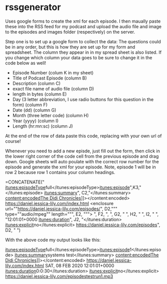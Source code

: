 # rssgenerator
Uses google forms to create the xml for each episode. 
I then maually paste these into the RSS feed for my podcast and upload the audio file and image to the episodes and images folder (respectively) on the server.

Step one is to set up a google form to collect the data:
  The questions could be in any order, but this is how they are set up for my form and spreadsheet.  The column they appear in in my spread sheet is also listed.  If you change which column your data goes to be sure to change it in the code below as well!

<ul>
  <li>Episode Number (colum K in my sheet)
  <li>Title of Podcast Episode (column B)
  <li>Description (column C)
  <li>exact file name of audio file (column D)
  <li>length in bytes (column E)
  <li>Day (3 letter abbreviation, I use radio buttons for this question in the form) (column F)
  <li>Date (dd) (column G)
  <li>Month (three letter code) (column H)
  <li>Year (yyyy) (column I)
  <li>Length (hr:mn:sc) (column J)
  </ul>
  At the end of the row of data paste this code, replacing with your own url of course!
  
  Whenever you need to add a new episde, just fill out the form, then click in the lower right corner of the code cell from the previous episode and drag down.  Google sheets will auto poulate with the correct row number for the episode and generate the xml for your episode.  Note, episode 1 will be in row 2 because row 1 contains your column headings.
  


=CONCATENATE("<item> <itunes:episodeType>full</itunes:episodeType><itunes:episode>",K3,"</itunes:episode><title>", B2,"</title> <itunes:summary>", C2,"</itunes:summary> <description><content:encoded><![CDATA[", C2, "<br><a href=""https://daniel.jessica-lily.com/index.html"">The Didi Chronicles</a>]]></content:encoded></description> <link>https://daniel.jessica-lily.com/index.html</link> <enclosure url=""https://daniel.jessica-lily.com/episodes/", D2,""" type=""audio/mpeg"" length=""", E2, """></enclosure> <pubDate>", F2, ", ", G2, " ", H2, " ", I2, " ", "12:01:01+0000</pubDate> <itunes:duration>", J2, "</itunes:duration> <itunes:explicit>no</itunes:explicit> <guid>https://daniel.jessica-lily.com/episodes", D2, "</guid> </item>")
  
With the above code my output looks like this: 

<item> <itunes:episodeType>full</itunes:episodeType><itunes:episode>1</itunes:episode><title>testrun1</title> <itunes:summary>systems test</itunes:summary> <description><content:encoded><![CDATA[systems test<br><a href="https://daniel.jessica-lily.com/index.html">The Didi Chronicles</a>]]></content:encoded></description> <link>https://daniel.jessica-lily.com/index.html</link> <enclosure url="https://daniel.jessica-lily.com/episodes/testrun1.mp3" type="audio/mpeg" length="1195280"></enclosure> <pubDate>SAT, 08 FEB 2020 12:01:01+0000</pubDate> <itunes:duration>0:0:30</itunes:duration> <itunes:explicit>no</itunes:explicit> <guid>https://daniel.jessica-lily.com/episodestestrun1.mp3</guid> </item>
  

